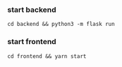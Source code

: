 ### start backend
```cd backend && python3 -m flask run```

### start frontend
```cd frontend && yarn start```